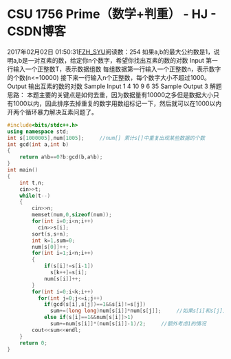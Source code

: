 # CSU  1756  Prime（数学+判重） - HJ - CSDN博客
2017年02月02日 01:50:31[FZH_SYU](https://me.csdn.net/feizaoSYUACM)阅读数：254
如果a,b的最大公约数是1，说明a,b是一对互素的数，给定你n个数字，希望你找出互素的数的对数 
Input
第一行输入一个正整数T，表示数据组数
每组数据第一行输入一个正整数n，表示数字的个数(n<=10000)
接下来一行输入n个正整数，每个数字大小不超过1000。 
Output
输出互素的数的对数 
Sample Input
1 
4 
10 9 6 35
Sample Output
3
解题思路： 
本题主要的关键点是如何去重，因为数据量有10000之多但是数据大小只有1000以内，因此排序去掉重复的数字用数组标记一下，然后就可以在1000以内开两个循环暴力解决互素问题了。
```cpp
#include<bits/stdc++.h>
using namespace std;
int s[1000005],num[1005];     //num[] 累计s[]中重复出现某些数据的个数 
int gcd(int a,int b)
{
    return a%b==0?b:gcd(b,a%b);
}
int main()
{
    int t,n;
    cin>>t;
    while(t--)
    {
        cin>>n;
        memset(num,0,sizeof(num));
        for(int i=0;i<n;i++)
          cin>>s[i];
        sort(s,s+n);
        int k=1,sum=0;
        num[s[0]]++;
        for(int i=1;i<n;i++)
        {
            if(s[i]!=s[i-1])
              s[k++]=s[i];
            num[s[i]]++;
        }
        for(int i=0;i<k;i++)
          for(int j=0;j<=i;j++)
            if(gcd(s[i],s[j])==1&&s[i]!=s[j])
              sum+=(long long)num[s[i]]*num[s[j]];     //如果s[i]和s[j]互素，把两个数重复出现的数量相乘累加到sum 
            else if(s[i]==1&&num[s[i]]>1)
              sum+=num[s[i]]*(num[s[i]]-1)/2;     //额外考虑1的情况 
        cout<<sum<<endl;  
    }
    return 0;
}
```
